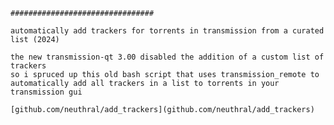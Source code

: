     ################################

    automatically add trackers for torrents in transmission from a curated list (2024)
    
    the new transmission-qt 3.00 disabled the addition of a custom list of trackers
    so i spruced up this old bash script that uses transmission_remote to 
    automatically add all trackers in a list to torrents in your transmission gui

    [github.com/neuthral/add_trackers](github.com/neuthral/add_trackers)

